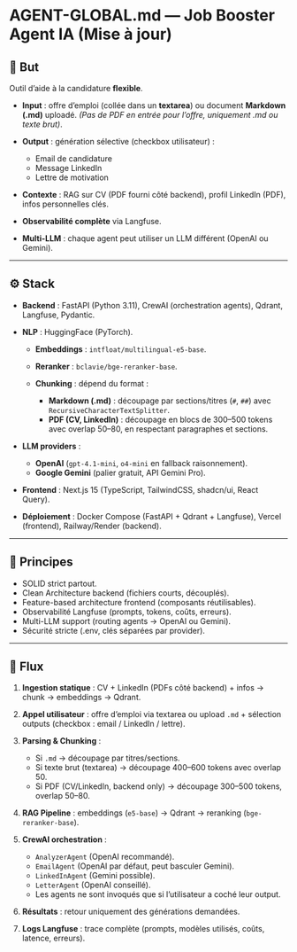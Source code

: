 # AGENT-GLOBAL.md — Job Booster Agent IA (Mise à jour)

## 🎯 But

Outil d’aide à la candidature **flexible**.

- **Input** : offre d’emploi (collée dans un **textarea**) ou document **Markdown (.md)** uploadé.
  _(Pas de PDF en entrée pour l’offre, uniquement .md ou texte brut)_.
- **Output** : génération sélective (checkbox utilisateur) :

  - Email de candidature
  - Message LinkedIn
  - Lettre de motivation

- **Contexte** : RAG sur CV (PDF fourni côté backend), profil LinkedIn (PDF), infos personnelles clés.
- **Observabilité complète** via Langfuse.
- **Multi-LLM** : chaque agent peut utiliser un LLM différent (OpenAI ou Gemini).

---

## ⚙️ Stack

- **Backend** : FastAPI (Python 3.11), CrewAI (orchestration agents), Qdrant, Langfuse, Pydantic.
- **NLP** : HuggingFace (PyTorch).

  - **Embeddings** : `intfloat/multilingual-e5-base`.
  - **Reranker** : `bclavie/bge-reranker-base`.
  - **Chunking** : dépend du format :

    - **Markdown (.md)** : découpage par sections/titres (`#`, `##`) avec `RecursiveCharacterTextSplitter`.
    - **PDF (CV, LinkedIn)** : découpage en blocs de 300–500 tokens avec overlap 50–80, en respectant paragraphes et sections.

- **LLM providers** :

  - **OpenAI** (`gpt-4.1-mini`, `o4-mini` en fallback raisonnement).
  - **Google Gemini** (palier gratuit, API Gemini Pro).

- **Frontend** : Next.js 15 (TypeScript, TailwindCSS, shadcn/ui, React Query).
- **Déploiement** : Docker Compose (FastAPI + Qdrant + Langfuse), Vercel (frontend), Railway/Render (backend).

---

## 📐 Principes

- SOLID strict partout.
- Clean Architecture backend (fichiers courts, découplés).
- Feature-based architecture frontend (composants réutilisables).
- Observabilité Langfuse (prompts, tokens, coûts, erreurs).
- Multi-LLM support (routing agents → OpenAI ou Gemini).
- Sécurité stricte (.env, clés séparées par provider).

---

## 🔄 Flux

1. **Ingestion statique** : CV + LinkedIn (PDFs côté backend) + infos → chunk → embeddings → Qdrant.
2. **Appel utilisateur** : offre d’emploi via textarea ou upload `.md` + sélection outputs (checkbox : email / LinkedIn / lettre).
3. **Parsing & Chunking** :

   - Si `.md` → découpage par titres/sections.
   - Si texte brut (textarea) → découpage 400–600 tokens avec overlap 50.
   - Si PDF (CV/LinkedIn, backend only) → découpage 300–500 tokens, overlap 50–80.

4. **RAG Pipeline** : embeddings (`e5-base`) → Qdrant → reranking (`bge-reranker-base`).
5. **CrewAI orchestration** :

   - `AnalyzerAgent` (OpenAI recommandé).
   - `EmailAgent` (OpenAI par défaut, peut basculer Gemini).
   - `LinkedInAgent` (Gemini possible).
   - `LetterAgent` (OpenAI conseillé).
   - Les agents ne sont invoqués que si l’utilisateur a coché leur output.

6. **Résultats** : retour uniquement des générations demandées.
7. **Logs Langfuse** : trace complète (prompts, modèles utilisés, coûts, latence, erreurs).
